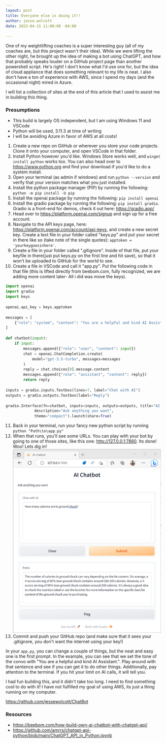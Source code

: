 ```yaml
---
layout: post
title: Everyone else is doing it!!
author: jesse.wolcott
date: 2023-04-15 11:00:00 -04:00

---
```


One of my weightlifting coaches is a super interesting guy (all of my coaches are, but this project wasn't their idea). While we were lifting the other night, he brought up the idea of making a bot using ChatGPT, and how that probably speaks louder on a GitHub project page than another powershell script. He's right! I don't know what I'd use one for, but the idea of cloud appliance that does something relevant to my life is neat. I also don't have a ton of experience with AWS, since I spend my days (and the occasional night) mired in Azure.

I will list a collection of sites at the end of this article that I used to assist me in building this thing. 

### Presumptions
- This build is largely OS independent, but I am using Windows 11 and VSCode
- Python will be used, 3.11.3 at time of writing
- I will be avoiding Azure in favor of AWS at all costs!

1. Create a new repo on GitHub or wherever you store your code projects. Clone it onto your computer, and open VSCode in that folder.
2. Install Python however you'd like. Windows Store works well, and ```winget install python``` works too. You can also head over to https://www.python.org and find your download if you'd like to do a system install.
3. Open your terminal (as admin if windows) and run ```python --version``` and verify that your version matches what you just installed.
4. Install the python package manager (PIP) by running the following: ```python -m pip install -U pip```
5. Install the openai package by running the following: ```pip install openai```
6. Install the gradio package by running the following: ```pip install gradio```. Gradio is a front-end for demos, check it out here: https://gradio.app/
7. Head over to https://platform.openai.com/signup and sign up for a free account. 
8. Navigate to the API keys page, here: https://platform.openai.com/account/api-keys, and create a new secret key. Create a text file in your folder called "keys.py" and put your secret in there like so (take note of the single quotes): ```apptoken = 'yourkeygoesinhere'```.
9. Create a file in your folder called ".gitignore". Inside of that file, put your keyfile in there(just put keys.py on the first line and hit save), so that it won't be uploaded to GitHub for the world to see. 
10. Create a file in VSCode and call it "app.py". Put the following code in that file (this is lifted directly from beebom.com, fully recognized, we are adding more content later- All i did was move the keys). 

```python
import openai
import gradio
import keys

openai.api_key = keys.apptoken

messages = [
    {"role": "system", "content": "You are a helpful and kind AI Assistant."},
]

def chatbot(input):
    if input:
        messages.append({"role": "user", "content": input})
        chat = openai.ChatCompletion.create(
            model="gpt-3.5-turbo", messages=messages
        )
        reply = chat.choices[0].message.content
        messages.append({"role": "assistant", "content": reply})
        return reply

inputs = gradio.inputs.Textbox(lines=7, label="Chat with AI")
outputs = gradio.outputs.Textbox(label="Reply")

gradio.Interface(fn=chatbot, inputs=inputs, outputs=outputs, title="AI Bot",
             description="Ask anything you want",
             theme="compact").launch(share=True)
```

11. Back in your terminal, run your fancy new python script by running ```python "Path\to\app.py"```
12. When that runs, you'll see some URLs. You can play with your bot by going to one of those sites, like this one: http://127.0.0.1:7860. Its done! Woo! Lets dig in!
![Chatbot Lives!](/assets/img/2023/04/aichatbot1.png)
13. Commit and push your GitHub repo (and make sure that it sees your .gitignore, you don't want the internet using your key!)

In your ```app.py```, you can change a couple of things, but the neat and easy one is the first prompt. In the example, you can see that we set the tone of the convo with "You are a helpful and kind AI Assistant.". Play around with that sentence and see if you can get it to do other things. Additionally, pay attention to the terminal. If you hit your limit on AI calls, it will tell you. 

I had fun building this, and it didn't take too long. I need to find something cool to do with it! I have not fulfilled my goal of using AWS, its just a thing running on my computer.

https://github.com/jessewolcott/ChatBot

### Resources
- https://beebom.com/how-build-own-ai-chatbot-with-chatgpt-api/
- https://github.com/amrrs/chatgpt-api-python/blob/main/ChatGPT_API_in_Python.ipynb


